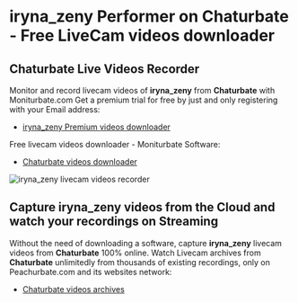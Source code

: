 # iryna_zeny Performer on Chaturbate - Free LiveCam videos downloader

## Chaturbate Live Videos Recorder

Monitor and record livecam videos of **iryna_zeny** from **Chaturbate** with Moniturbate.com
Get a premium trial for free by just and only registering with your Email address:
* [iryna_zeny Premium videos downloader](https://moniturbate.com/request-demo-licence-key.html)

Free livecam videos downloader - Moniturbate Software:
* [Chaturbate videos downloader](https://moniturbate.com/moniturbate-download-software.html)

![iryna_zeny livecam videos recorder](https://peachurnet.com/templates/moniturbate-software.png)


## Capture iryna_zeny videos from the Cloud and watch your recordings on Streaming

Without the need of downloading a software, capture **iryna_zeny** livecam videos from **Chaturbate** 100% online.
Watch Livecam archives from **Chaturbate** unlimitedly from thousands of existing recordings, only on Peachurbate.com and its websites network:
* [Chaturbate videos archives](https://peachurnet.com/)